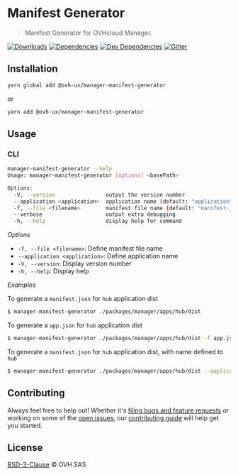 # Manifest Generator

> Manifest Generator for OVHcloud Manager.

[![Downloads](https://badgen.net/npm/dt/@ovh-ux/manager-manifest-generator)](https://npmjs.com/package/@ovh-ux/manager-manifest-generator) [![Dependencies](https://badgen.net/david/dep/ovh-ux/manager/packages/manager/tools/manifest-generator)](https://npmjs.com/package/@ovh-ux/manager-manifest-generator?activeTab=dependencies) [![Dev Dependencies](https://badgen.net/david/dev/ovh-ux/manager/packages/manager/tools/manifest-generator)](https://npmjs.com/package/@ovh-ux/manager-manifest-generator?activeTab=dependencies) [![Gitter](https://badgen.net/badge/gitter/ovh-ux/blue?icon=gitter)](https://gitter.im/ovh/ux)

## Installation

```sh
yarn global add @ovh-ux/manager-manifest-generator
```

or

```sh
yarn add @ovh-ux/manager-manifest-generator
```

## Usage

### CLI

```sh
manager-manifest-generator --help
Usage: manager-manifest-generator [options] <basePath>

Options:
  -V, --version                output the version number
  --application <application>  application name (default: "application")
  -f, --file <filename>        manifest file name (default: "manifest.json")
  --verbose                    output extra debugging
  -h, --help                   display help for command

```

*Options*

* `-f, --file <filename>`: Define manifest file name
* `--application <application>`: Define application name
* `-V, --version`: Display version number
* `-h, --help`: Display help

*Examples*

To generate a `manifest.json` for `hub` application dist

```sh
$ manager-manifest-generator ./packages/manager/apps/hub/dist
```

To generate a `app.json` for `hub` application dist

```sh
$ manager-manifest-generator ./packages/manager/apps/hub/dist -f app.json
```

To generate a `manifest.json` for `hub` application dist, with name defined to `hub`

```sh
$ manager-manifest-generator ./packages/manager/apps/hub/dist --application hub
```

## Contributing

Always feel free to help out! Whether it's [filing bugs and feature requests](https://github.com/ovh/manager/issues/new) or working on some of the [open issues](https://github.com/ovh/manager/issues), our [contributing guide](https://github.com/ovh/manager/blob/master/CONTRIBUTING.md) will help get you started.

## License

[BSD-3-Clause](LICENSE) © OVH SAS
